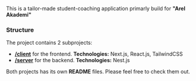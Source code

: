 This is a tailor-made student-coaching application primarly build for **"Arel Akademi"**

### Structure

The project contains 2 subprojects:
- [**/client**](https://github.com/safakadir/student-coaching/tree/main/client) for the frontend. **Technologies:** Next.js, React.js, TailwindCSS
- [**/server**](https://github.com/safakadir/student-coaching/tree/main/server) for the backend. **Technologies:** Nest.js

Both projects has its own **README** files. Please feel free to check them out.
